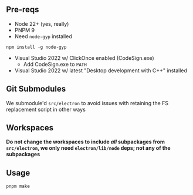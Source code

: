 ## Pre-reqs

- Node 22+ (yes, really)
- PNPM 9
- Need `node-gyp` installed

```shell
npm install -g node-gyp
```

- Visual Studio 2022 w/ ClickOnce enabled (CodeSign.exe)
  - Add CodeSign.exe to `PATH`
- Visual Studio 2022 w/ latest "Desktop development with C++" installed

## Git Submodules

We submodule'd `src/electron` to avoid issues with retaining the FS replacement script in other ways

## Workspaces

**Do not change the workspaces to include _all_ subpackages from `src/electron`, we only need `electron/lib/node` deps; not any of the subpackages**

## Usage

```shell
pnpm make
```

